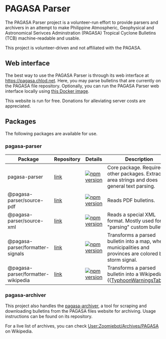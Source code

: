 # PAGASA Parser
The PAGASA Parser project is a volunteer-run effort to provide parsers and archivers in an attempt to make Philippine Atmospheric, Geophysical and Astronomical Serivces Adminstration (PAGASA) Tropical Cyclone Bulletins (TCB) machine-readable and usable.

This project is volunteer-driven and not affiliated with the PAGASA.

## Web interface
The best way to use the PAGASA Parser is through its web interface at https://pagasa.chlod.net. Here, you may parse bulletins that are currently on the PAGASA file repository. Optionally, you can run the PAGASA Parser web interface locally using [this Docker image](https://hub.docker.com/r/chlod/pagasa-parser-web/).

This website is run for free. Donations for alleviating server costs are appreciated.

## Packages
The following packages are available for use.

### pagasa-parser
| Package | Repository | Details | Description |
|---|---|---|---|
| pagasa-parser | [link](https://github.com/pagasa-parser/pagasa-parser) | [![npm version](https://img.shields.io/npm/v/pagasa-parser.svg?style=flat-square)](https://www.npmjs.org/package/pagasa-parser) | Core package. Required by other packages. Extracts area strings and does general text parsing. |
| @pagasa-parser/source-pdf | [link](https://github.com/pagasa-parser/@pagasa-parser/source-pdf) | [![npm version](https://img.shields.io/npm/v/@pagasa-parser/source-pdf.svg?style=flat-square)](https://www.npmjs.org/package/@pagasa-parser/source-pdf) | Reads PDF bulletins. |
| @pagasa-parser/source-xml | [link](https://github.com/pagasa-parser/@pagasa-parser/source-xml) | [![npm version](https://img.shields.io/npm/v/@pagasa-parser/source-xml.svg?style=flat-square)](https://www.npmjs.org/package/@pagasa-parser/source-xml) | Reads a special XML format. Mostly used for "parsing" custom bulletins. |
| @pagasa-parser/formatter-signals | [link](https://github.com/pagasa-parser/@pagasa-parser/formatter-signals) | [![npm version](https://img.shields.io/npm/v/@pagasa-parser/formatter-signals.svg?style=flat-square)](https://www.npmjs.org/package/@pagasa-parser/formatter-signals) | Transforms a parsed bulletin into a map, where municipalities and provinces are colored by storm signal. |
| @pagasa-parser/formatter-wikipedia | [link](https://github.com/pagasa-parser/@pagasa-parser/formatter-wikipedia) | [![npm version](https://img.shields.io/npm/v/@pagasa-parser/formatter-wikipedia.svg?style=flat-square)](https://www.npmjs.org/package/@pagasa-parser/formatter-wikipedia) | Transforms a parsed bulletin into a Wikipedia {{[TyphoonWarningsTable](https://en.wikipedia.org/wiki/Template:TyphoonWarningsTable)}}. |

### pagasa-archiver
This project also handles the [pagasa-archiver](https://github.com/pagasa-parser/pagasa-archiver), a tool for scraping and downloading bulletins from the PAGASA files website for archiving. Usage instructions can be found on its repository.

For a live list of archives, you can check [User:Zoomiebot/Archives/PAGASA](https://en.wikipedia.org/wiki/User:Zoomiebot/Archives/PAGASA) on Wikipedia.